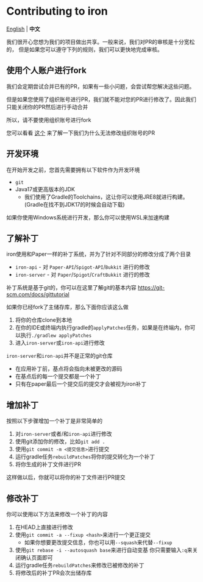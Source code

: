 Contributing to iron
===========

[English](https://github.com/ironMC/iron/blob/master/docs/CONTRIBUTING.md) | **中文**


我们很开心您想为我们的项目做出共享。一般来说，我们对PR的审核是十分宽松的，
但是如果您可以遵守下列的规则，我们可以更快地完成审核。

## 使用个人账户进行fork

我们会定期尝试合并已有的PR，如果有一些小问题，会尝试帮您解决这些问题。

但是如果您使用了组织账号进行PR，我们就不能对您的PR进行修改了。因此我们只能关闭你的PR然后进行手动合并

所以，请不要使用组织账号进行fork

您可以看看 [这个](https://github.com/isaacs/github/issues/1681) 来了解一下我们为什么无法修改组织账号的PR

## 开发环境

在开始开发之前，您首先需要拥有以下软件作为开发环境

- `git`
- Java17或更高版本的JDK
    - 我们使用了Gradle的Toolchains，这让你可以使用JRE8就进行构建。(Gradle在找不到JDK17的时候会自动下载)

如果你使用Windows系统进行开发，那么你可以使用WSL来加速构建

## 了解补丁

iron使用和Paper一样的补丁系统，并为了针对不同部分的修改分成了两个目录

- `iron-api` - 对 `Paper-API`/`Spigot-API`/`Bukkit` 进行的修改
- `iron-server` - 对 `Paper`/`Spigot`/`CraftBukkit` 进行的修改

补丁系统是基于git的，你可以在这里了解git的基本内容 <https://git-scm.com/docs/gittutorial>

如果你已经fork了主储存库，那么下面你应该这么做

1. 将你的仓库clone到本地
2. 在你的IDE或终端内执行gradle的`applyPatches`任务，如果是在终端内，你可以执行`./gradlew applyPatches`
3. 进入`iron-server`或`iron-api`进行修改

`iron-server`和`iron-api`并不是正常的git仓库

- 在应用补丁前，基点将会指向未被更改的源码
- 在基点后的每一个提交都是一个补丁
- 只有在paper最后一个提交后的提交才会被视为iron补丁

## 增加补丁

按照以下步骤增加一个补丁是非常简单的

1. 对`iron-server`或者/和`iron-api`进行修改
2. 使用git添加你的修改，比如`git add .`
3. 使用`git commit -m <提交信息>`进行提交
4. 运行gradle任务`rebuildPatches`将你的提交转化为一个补丁
5. 将你生成的补丁文件进行PR

这样做以后，你就可以将你的补丁文件进行PR提交

## 修改补丁

你可以使用以下方法来修改一个补丁的内容

1. 在HEAD上直接进行修改
2. 使用`git commit -a --fixup <hash>`来进行一个更正提交
   - 如果你想要更改提交信息，你也可以用`--squash`来代替`--fixup`
3. 使用`git rebase -i --autosquash base`来进行自动变基 你只需要输入`:q`来关闭确认页面即可
4. 运行gradle任务`rebuildPatches`来修改已被修改的补丁
5. 将修改后的补丁PR会次出储存库